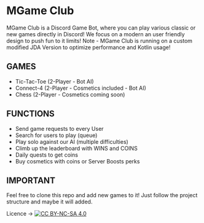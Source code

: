 # MGame Club

MGame Club is a Discord Game Bot, where you can play various classic or new games directly in Discord! We focus on a modern an user friendly design to push fun to it limits!
Note - MGame Club is running on a custom modified JDA Version to optimize performance and Kotlin usage!

## GAMES

- Tic-Tac-Toe (2-Player - Bot AI)
- Connect-4 (2-Player - Cosmetics included - Bot AI)
- Chess (2-Player - Cosmetics coming soon)

## FUNCTIONS

- Send game requests to every User
- Search for users to play (queue)
- Play solo against our AI (multiple difficulties)
- Climb up the leaderboard with WINS and COINS
- Daily quests to get coins
- Buy cosmetics with coins or Server Boosts perks

## IMPORTANT

Feel free to clone this repo and add new games to it!
Just follow the project structure and maybe it will added.

Licence -> [![CC BY-NC-SA 4.0][cc-by-nc-sa-shield]][cc-by-nc-sa]

[cc-by-nc-sa]: http://creativecommons.org/licenses/by-nc-sa/4.0/
[cc-by-nc-sa-shield]: https://img.shields.io/badge/License-CC%20BY--NC--SA%204.0-lightgrey.svg

